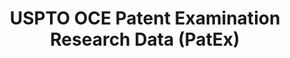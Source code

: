 ---
layout: default
bigquery: https://console.cloud.google.com/bigquery?p=patents-public-data&d=uspto_oce_pair&page=dataset
citation: 'Graham, S. Marco, A., and Miller, A. (2015). “The USPTO Patent Examination
  Research Dataset: A Window on the Process of Patent Examination.”'
contributors: Graham, S. Marco, A., Miller, A.
cost: None
description: The latest version of PatEx (referred to below as the 2020 release) contains
  detailed information on nearly 11.9 million publicly-viewable provisional and non-provisional
  patent applications to the USPTO and over 4.6 million Patent Cooperation Treaty
  (PCT) applications. It is based on data that OCE downloaded from the Patent Examination
  Data System (PEDS) in April, 2021. The PEDS data are sourced from Public PAIR. The
  first time that OCE used PEDS as the basis of PatEx was for the 2019 release. We
  took the PEDS data and organized it into the familiar PatEx data files, which are
  based on the organization of the Public PAIR portal. The data files include information
  on each application’s characteristics, prosecution history, continuation history,
  claims of foreign priority, patent term adjustment history, publication history,
  and correspondence address information.
documentation: 'For the 2019 and later releases, new technical documentation is available
  https://www.uspto.gov/sites/default/files/documents/PatEx-2019-Technical-Doc.pdf


  A document describing the 2014-2017 data sets is available and can be cited as:
  Graham, Stuart J.H. and Marco, Alan C. and Miller, Richard, The USPTO Patent Examination
  Research Dataset: A Window on the Process of Patent Examination (November 30, 2015).
  Available at SSRN: https://ssrn.com/abstract=2702637.'
last_edit: Mon, 04 Apr 2022 19:06:22 GMT
location: https://www.uspto.gov/ip-policy/economic-research/research-datasets/patent-examination-research-dataset-public-pair
maintained_by: EconomicsData@uspto.gov
related_publications: https://ssrn.com/abstract=29956744, https://ssrn.com/abstract=2702637
schema_fields: '[''correspondence_region_name'', ''uspc_class'', ''correspondence_city'',
  ''uspc_subclass'', ''child_application_number'', ''examiner_name_middle'', ''event_description'',
  ''application_number_pair'', ''filing_date'', ''examiner_name_last'', ''correspondence_street_line_1'',
  ''correspondence_country_code'', ''patent_issue_date'', ''event_code'', ''parent_application_number'',
  ''customer_number'', ''inventor_country_code'', ''examiner_name_first'', ''wipo_pub_date'',
  ''inventor_address_type'', ''invention_title'', ''inventor_region_code'', ''file_location'',
  ''inventor_country_name'', ''child_filing_date'', ''examiner_art_unit'', ''small_entity_indicator'',
  ''continuation_type'', ''status_description'', ''inventor_rank'', ''application_number'',
  ''inventor_name_last'', ''earliest_pgpub_number'', ''correspondence_country_name'',
  ''foreign_parent_id'', ''aia_first_to_file'', ''correspondence_name_line_2'', ''status_code'',
  ''sequence_number'', ''patent_number'', ''foreign_parent_date'', ''inventor_name_middle'',
  ''abandon_date'', ''recorded_date'', ''appl_status_code'', ''correspondence_street_line_2'',
  ''invention_subject_matter'', ''correspondence_name_line_1'', ''atty_docket_number'',
  ''appl_status_date'', ''earliest_pgpub_date'', ''disposal_type'', ''parent_country'',
  ''inventor_name_first'', ''parent_filing_date'', ''correspondence_region_code'',
  ''application_type'', ''wipo_pub_number'', ''examiner_id'', ''parent_country_code'',
  ''confirm_number'', ''file_location_date'', ''correspondence_postal_code'']'
shortname: patex
tags:
- patents
- legal
- history
terms_of_use: 'USPTO’s online databases are not designed or intended to be a source
  for bulk downloads of USPTO data when accessed through the website’s interfaces.
  Individuals, companies, IP addresses, or blocks of IP addresses who, in effect,
  deny or decrease service by generating unusually high numbers of database accesses
  (searches, pages, or hits), whether generated manually or in an automated fashion,
  may be denied access to USPTO servers without notice.


  Bulk data products may be separately obtained from the USPTO, either for free or
  at the cost of dissemination. For details, see information on Electronic Bulk Data
  Products: https://www.uspto.gov/learning-and-resources/electronic-bulk-data-products'
title: USPTO OCE Patent Examination Research Data (PatEx)
uuid: 4342caa7-23af-420c-b2f6-6088f133df6a
---